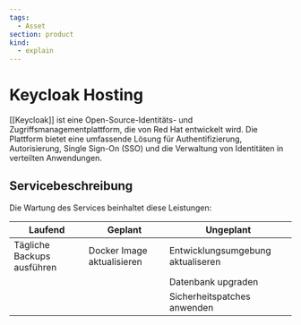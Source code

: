 ```yaml
---
tags:
  - Asset
section: product
kind:
  - explain
---
```


# Keycloak Hosting

[[Keycloak]] ist eine Open-Source-Identitäts- und Zugriffsmanagementplattform, die von Red Hat entwickelt wird. Die Plattform bietet eine umfassende Lösung für Authentifizierung, Autorisierung, Single Sign-On (SSO) und die Verwaltung von Identitäten in verteilten Anwendungen.

## Servicebeschreibung

Die Wartung des Services beinhaltet diese Leistungen:

| Laufend                    | Geplant                    | Ungeplant                         |
| -------------------------- | -------------------------- | --------------------------------- |
| Tägliche Backups ausführen | Docker Image aktualisieren | Entwicklungsumgebung aktualiseren |
|                            |                            | Datenbank upgraden                |
|                            |                            | Sicherheitspatches anwenden       |
